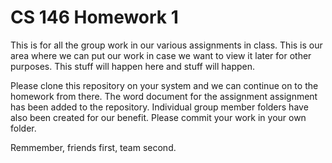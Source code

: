 # CS 146 Homework 1
This is for all the group work in our various assignments in class. This is our area where we can put our work in case we want to view it later for other purposes. This stuff will happen here and stuff will happen.

Please clone this repository on your system and we can continue on to the homework from there. The word document for the assignment assignment has been added to the repository. Individual group member folders have also been created for our benefit. Please commit your work in your own folder.

Remmember, friends first, team second.
